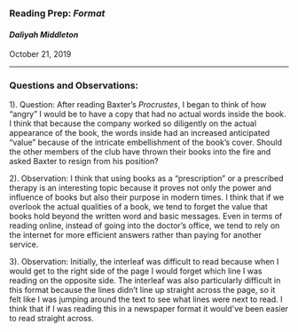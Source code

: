 ### Reading Prep: _Format_

#### _Daliyah Middleton_

October 21, 2019

___

### **Questions and Observations:**


1). Question: After reading Baxter’s _Procrustes_, I began to think of how “angry” I would be to have a copy that had no actual words inside the book. I think that because the company worked so diligently on the actual appearance of the book, the words inside had an increased anticipated “value” because of the intricate embellishment of the book’s cover. Should the other members of the club have thrown their books into the fire and asked Baxter to resign from his position?      

2). Observation: I think that using books as a “prescription” or a prescribed therapy is an interesting topic because it proves not only the power and influence of books but also their purpose in modern times. I think that if we overlook the actual qualities of a book, we tend to forget the value that books hold beyond the written word and basic messages. Even in terms of reading online, instead of going into the doctor’s office, we tend to rely on the internet for more efficient answers rather than paying for another service. 
   
3). Observation: Initially, the interleaf was difficult to read because when I would get to the right side of the page I would forget which line I was reading on the opposite side. The interleaf was also particularly difficult in this format because the lines didn’t line up straight across the page, so it felt like I was jumping around the text to see what lines were next to read. I think that if I was reading this in a newspaper format it would've been easier to read straight across.               


